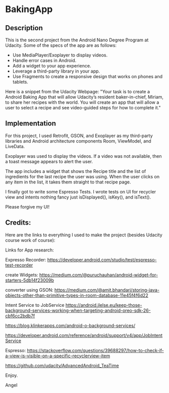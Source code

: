 # BakingApp

## Description
This is the second project from the Android Nano Degree Program at Udacity. Some of the specs of the app are as follows:
- Use MediaPlayer/Exoplayer to display videos.
- Handle error cases in Android.
- Add a widget to your app experience.
- Leverage a third-party library in your app.
- Use Fragments to create a responsive design that works on phones and tablets.

Here is a snippet from the Udacity Webpage: 
"Your task is to create a Android Baking App that will allow Udacity’s resident baker-in-chief, 
Miriam, to share her recipes with the world. You will create an app that will allow a user to select
a recipe and see video-guided steps for how to complete it."

## Implementation
For this project, I used Retrofit, GSON, and Exoplayer as my third-party libraries and Android architecture components Room, ViewModel, and LiveData.

Exoplayer was used to display the videos. If a video was not available,  then a toast message appears to alert the user.

The app includes a widget that shows the Recipe title and the list of ingredients for the last recipe the user was using. When the user clicks on any item in the list, it takes them straight to that recipe page.

I finally got to write some Espresso Tests. I wrote tests on UI for recycler view and intents nothing fancy just isDisplayed(), isKey(), and isText().

Please forgive my UI!

## Credits:
Here are the links to everything I used to make the project (besides Udacity course work of course): 

Links for App research:

Expresso Recorder:
https://developer.android.com/studio/test/espresso-test-recorder


create Widgets:
https://medium.com/@puruchauhan/android-widget-for-starters-5db14f23009b

converter using GSON:
https://medium.com/@amit.bhandari/storing-java-objects-other-than-primitive-types-in-room-database-11e45f4f6d22

Intent Service to JobService
https://android.jlelse.eu/keep-those-background-services-working-when-targeting-android-oreo-sdk-26-cbf6cc2bdb7f

https://blog.klinkerapps.com/android-o-background-services/

https://developer.android.com/reference/android/support/v4/app/JobIntentService

Espresso: 
https://stackoverflow.com/questions/39688297/how-to-check-if-a-view-is-visible-on-a-specific-recyclerview-item

https://github.com/udacity/AdvancedAndroid_TeaTime

Enjoy. 

Angel
